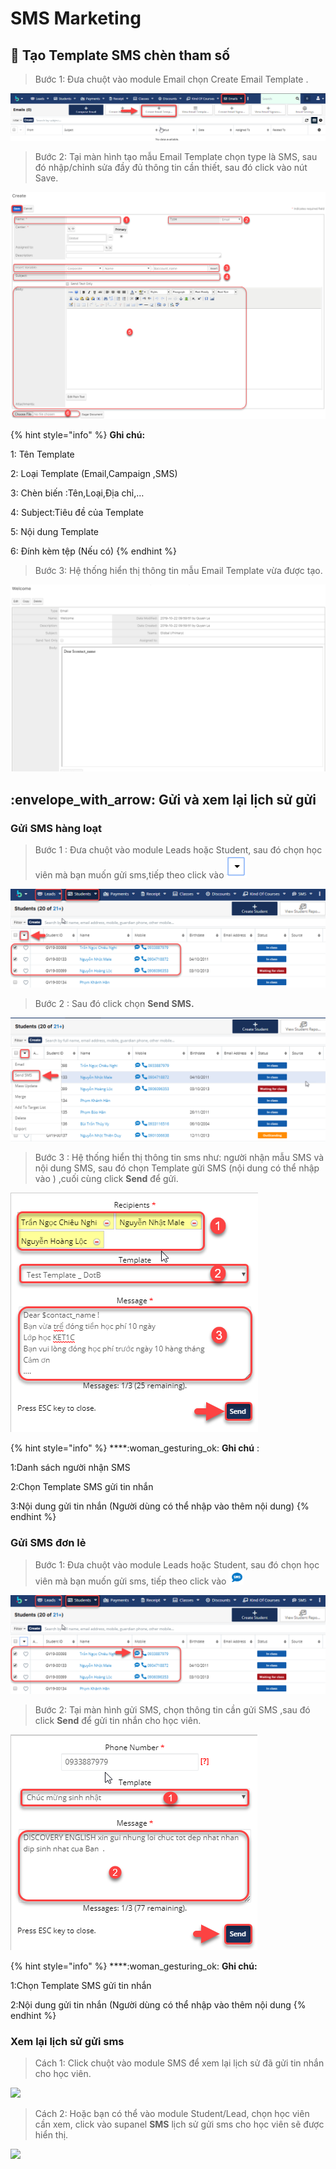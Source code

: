 # SMS Marketing

## :wave: Tạo Template SMS chèn tham số

> Bước 1: Đưa chuột vào module Email chọn Create Email Template .

![](<../.gitbook/assets/email1 (1).png>)

> Bước 2: Tại màn hình tạo mẫu Email Template chọn type là SMS, sau đó nhập/chỉnh sửa đầy đủ thông tin cần thiết, sau đó click vào nút Save.

![](<../.gitbook/assets/email2 (1).png>)

{% hint style="info" %}
**Ghi chú:**

1: Tên Template

2: Loại Template (Email,Campaign ,SMS)

3: Chèn biến :Tên,Loại,Địa chỉ,…

4: Subject:Tiêu đề của Template

5: Nội dung Template

6: Đính kèm tệp (Nếu có)
{% endhint %}

> Bước 3: Hệ thống hiển thị thông tin mẫu Email Template vừa được tạo.

![](<../.gitbook/assets/email3 (1).png>)

## :envelope\_with\_arrow: Gửi và xem lại lịch sử gửi

### Gửi SMS hàng loạt

> Bước 1 : Đưa chuột vào module Leads hoặc Student, sau đó chọn học viên mà bạn muốn gửi sms,tiếp theo click vào <img src="../.gitbook/assets/sms1.png" alt="" data-size="original">&#x20;

![](../.gitbook/assets/sms2.png)

> Bước 2 :&#x20;
> &#x20;Sau đó click chọn **Send SMS.**

![](../.gitbook/assets/sms3.png)

> Bước 3 : Hệ thống hiển thị thông tin sms như: người nhận mẫu SMS và nội dung SMS, sau đó chọn Template gửi SMS (nội dung có thể nhập vào ) ,cuối cùng click **Send** để gửi.

![](../.gitbook/assets/sms4.png)

{% hint style="info" %}
****:woman\_gesturing\_ok: **Ghi chú** :

1:Danh sách người nhận SMS

2:Chọn Template SMS gửi tin nhắn&#x20;

3:Nội dung gửi tin nhắn (Người dùng có thể nhập vào thêm nội dung)
{% endhint %}

### Gửi SMS đơn lẻ

> Bước 1: Đưa chuột vào module Leads hoặc Student, sau đó chọn học viên mà bạn muốn gửi sms, tiếp theo click vào <img src="../.gitbook/assets/smsdonle.png" alt="" data-size="original">&#x20;

![](../.gitbook/assets/smsdonle1.png)

> Bước 2:&#x20;
> &#x20;Tại màn hình gửi SMS, chọn thông tin cần gửi SMS ,sau đó click **Send** để gửi tin nhắn cho học viên.

![](../.gitbook/assets/smsdonle3.png)

{% hint style="info" %}
****:woman\_gesturing\_ok: **Ghi chú:**

1:Chọn Template SMS gửi tin nhắn&#x20;

2:Nội dung gửi tin nhắn (Người dùng có thể nhập vào thêm nội dung
{% endhint %}

### Xem lại lịch sử gửi sms

> Cách 1: Click chuột vào module SMS để xem lại lịch sử đã gửi tin nhắn cho học viên.

![](../.gitbook/assets/xémms1.png)

> Cách 2:&#x20;
> &#x20;Hoặc bạn có thể vào module Student/Lead, chọn học viên cần xem, click vào supanel **SMS** lịch sử gửi sms cho học viên sẽ được hiển thị.

![](../.gitbook/assets/xémms2.png)

